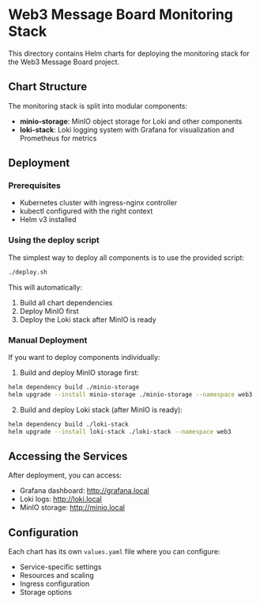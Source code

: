 # Web3 Message Board Monitoring Stack

This directory contains Helm charts for deploying the monitoring stack for the Web3 Message Board project.

## Chart Structure

The monitoring stack is split into modular components:

- **minio-storage**: MinIO object storage for Loki and other components
- **loki-stack**: Loki logging system with Grafana for visualization and Prometheus for metrics

## Deployment

### Prerequisites

- Kubernetes cluster with ingress-nginx controller
- kubectl configured with the right context
- Helm v3 installed

### Using the deploy script

The simplest way to deploy all components is to use the provided script:

```bash
./deploy.sh
```

This will automatically:
1. Build all chart dependencies
2. Deploy MinIO first
3. Deploy the Loki stack after MinIO is ready

### Manual Deployment

If you want to deploy components individually:

1. Build and deploy MinIO storage first:
```bash
helm dependency build ./minio-storage
helm upgrade --install minio-storage ./minio-storage --namespace web3
```

2. Build and deploy Loki stack (after MinIO is ready):
```bash
helm dependency build ./loki-stack
helm upgrade --install loki-stack ./loki-stack --namespace web3
```

## Accessing the Services

After deployment, you can access:

- Grafana dashboard: http://grafana.local
- Loki logs: http://loki.local
- MinIO storage: http://minio.local

## Configuration

Each chart has its own `values.yaml` file where you can configure:

- Service-specific settings
- Resources and scaling
- Ingress configuration
- Storage options